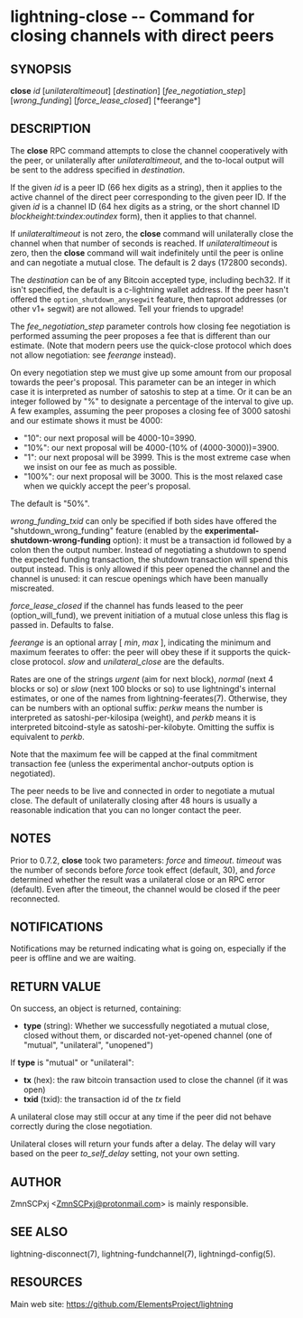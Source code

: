 lightning-close -- Command for closing channels with direct peers
=================================================================

SYNOPSIS
--------

**close** *id* \[*unilateraltimeout*\] \[*destination*\] \[*fee_negotiation_step*\] \[*wrong_funding*\] \[*force_lease_closed*\] [\*feerange\*]

DESCRIPTION
-----------

The **close** RPC command attempts to close the channel cooperatively
with the peer, or unilaterally after *unilateraltimeout*, and the
to-local output will be sent to the address specified in *destination*.

If the given *id* is a peer ID (66 hex digits as a string), then it
applies to the active channel of the direct peer corresponding to the
given peer ID. If the given *id* is a channel ID (64 hex digits as a
string, or the short channel ID *blockheight:txindex:outindex* form),
then it applies to that channel.

If *unilateraltimeout* is not zero, the **close** command will
unilaterally close the channel when that number of seconds is reached.
If *unilateraltimeout* is zero, then the **close** command will wait
indefinitely until the peer is online and can negotiate a mutual close.
The default is 2 days (172800 seconds).

The *destination* can be of any Bitcoin accepted type, including bech32.
If it isn't specified, the default is a c-lightning wallet address.  If
the peer hasn't offered the `option_shutdown_anysegwit` feature, then
taproot addresses (or other v1+ segwit) are not allowed.  Tell your
friends to upgrade!

The *fee_negotiation_step* parameter controls how closing fee
negotiation is performed assuming the peer proposes a fee that is
different than our estimate.  (Note that modern peers use the quick-close protocol which does not allow negotiation: see *feerange* instead).

On every negotiation step we must give up
some amount from our proposal towards the peer's proposal. This parameter
can be an integer in which case it is interpreted as number of satoshis
to step at a time. Or it can be an integer followed by "%" to designate
a percentage of the interval to give up. A few examples, assuming the peer
proposes a closing fee of 3000 satoshi and our estimate shows it must be 4000:
* "10": our next proposal will be 4000-10=3990.
* "10%": our next proposal will be 4000-(10% of (4000-3000))=3900.
* "1": our next proposal will be 3999. This is the most extreme case when we
insist on our fee as much as possible.
* "100%": our next proposal will be 3000. This is the most relaxed case when
we quickly accept the peer's proposal.
 
The default is "50%".

*wrong_funding_txid* can only be specified if both sides have offered
the "shutdown_wrong_funding" feature (enabled by the
**experimental-shutdown-wrong-funding** option): it must be a
transaction id followed by a colon then the output number.  Instead of
negotiating a shutdown to spend the expected funding transaction, the
shutdown transaction will spend this output instead.  This is only
allowed if this peer opened the channel and the channel is unused: it
can rescue openings which have been manually miscreated.

*force_lease_closed* if the channel has funds leased to the peer
(option_will_fund), we prevent initiation of a mutual close
unless this flag is passed in. Defaults to false.

*feerange* is an optional array [ *min*, *max* ], indicating the
minimum and maximum feerates to offer: the peer will obey these if it
supports the quick-close protocol.  *slow* and *unilateral_close* are
the defaults.

Rates are one of the strings *urgent* (aim for next block), *normal*
(next 4 blocks or so) or *slow* (next 100 blocks or so) to use
lightningd's internal estimates, or one of the names from
lightning-feerates(7).  Otherwise, they can be numbers with
an optional suffix: *perkw* means the number is interpreted as
satoshi-per-kilosipa (weight), and *perkb* means it is interpreted
bitcoind-style as satoshi-per-kilobyte. Omitting the suffix is
equivalent to *perkb*.

Note that the maximum fee will be capped at the final commitment
transaction fee (unless the experimental anchor-outputs option is
negotiated).

The peer needs to be live and connected in order to negotiate a mutual
close. The default of unilaterally closing after 48 hours is usually a
reasonable indication that you can no longer contact the peer.

NOTES
-----

Prior to 0.7.2, **close** took two parameters: *force* and *timeout*.
*timeout* was the number of seconds before *force* took effect (default,
30), and *force* determined whether the result was a unilateral close or
an RPC error (default). Even after the timeout, the channel would be
closed if the peer reconnected.

NOTIFICATIONS
-------------
Notifications may be returned indicating what is going on, especially
if the peer is offline and we are waiting.

RETURN VALUE
------------

[comment]: # (GENERATE-FROM-SCHEMA-START)
On success, an object is returned, containing:
- **type** (string): Whether we successfully negotiated a mutual close, closed without them, or discarded not-yet-opened channel (one of "mutual", "unilateral", "unopened")

If **type** is "mutual" or "unilateral":
  - **tx** (hex): the raw bitcoin transaction used to close the channel (if it was open)
  - **txid** (txid): the transaction id of the *tx* field

[comment]: # (GENERATE-FROM-SCHEMA-END)

A unilateral close may still occur at any time if the peer did not
behave correctly during the close negotiation.

Unilateral closes will return your funds after a delay. The delay will
vary based on the peer *to\_self\_delay* setting, not your own setting.

AUTHOR
------

ZmnSCPxj <<ZmnSCPxj@protonmail.com>> is mainly responsible.

SEE ALSO
--------

lightning-disconnect(7), lightning-fundchannel(7), lightningd-config(5).

RESOURCES
---------

Main web site: <https://github.com/ElementsProject/lightning>

[comment]: # ( SHA256STAMP:db5ba99eb3393f6c55833f0bbace34b3ca504d490a25cb26c53b8790ae325981)
